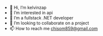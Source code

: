 - 👋 Hi, I’m kelvinzap
- 👀 I’m interested in api
- 🌱 I’m a fullstack .NET developer
- 💞️ I’m looking to collaborate on a project
- 📫 How to reach me chisom859@gmail.com

<!---
kelvinzap/kelvinzap is a ✨ special ✨ repository because its `README.md` (this file) appears on your GitHub profile.
You can click the Preview link to take a look at your changes.
--->
